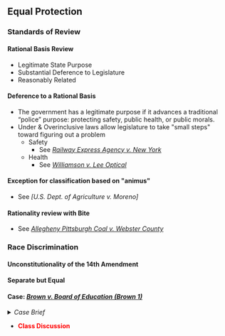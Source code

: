 ## Equal Protection
### Standards of Review
#### Rational Basis Review
- Legitimate State Purpose
- Substantial Deference to Legislature
- Reasonably Related

#### Deference to a Rational Basis
- The government has a legitimate purpose if it advances a traditional “police” purpose: protecting safety, public health, or public  morals.
- Under & Overinclusive laws allow legislature to take "small steps" toward figuring out a problem
  - Safety
    - See *[Railway Express Agency v. New York](link)*
  - Health
    - See *[Williamson v. Lee Optical](link)*

#### Exception for classification based on "animus"
- See *[U.S. Dept. of Agriculture v. Moreno]*

#### Rationality review with Bite
- See *[Allegheny Pittsburgh Coal v. Webster County](link)*


### Race Discrimination
#### Unconstitutionality of the 14th Amendment

#### Separate but Equal

#### Case: *[Brown v. Board of Education (Brown 1)](Link)*

<details><summary><i>Case Brief</i></summary>
  <ul>
    <li><b>Overview:</b></li>
    <li><b>Facts:</b></li>
    <li><b>Issue:</b></li>
    <li><b>Rule:</b></li>
    <li><b>Conclusion:</b></li>
    <li><b>Notes/Concepts:</b></li>
  </ul>

</details>

- <span style="color:red">**Class Discussion**</span>
